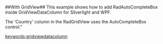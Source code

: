 ##With GridView##
This example shows how to add RadAutoCompleteBox inside GridViewDataColumn for Silverlight and WPF.

The 'Country' column in the RadGridView uses the AutoCompleteBox control."

<keywords:gridviewdatacolumn>
